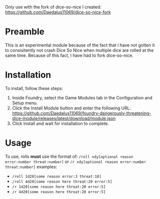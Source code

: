 Only use with the fork of dice-so-nice I created: https://github.com/Daedalus11069/dice-so-nice-fork

# Preamble

This is an experimental module because of the fact that I have not gotten it to consisitently not crash Dice So Nice when multiple dice are rolled at the same time.
Because of this fact, I have had to fork dice-so-nice.

# Installation

To install, follow these steps:

1.  Inside Foundry, select the Game Modules tab in the Configuration and Setup menu.
2.  Click the Install Module button and enter the following URL: https://github.com/Daedalus11069/foundry-dangerously-threatening-dice-module/releases/latest/download/module.json
3.  Click Install and wait for installation to complete.

# Usage

To use, rolls **must** use the format of: `/roll xdy[optional reason error:number threat:number]` or `/r xdy[optional reason error:number threat:number]` examples:

- `/roll 1d20[some reason error:3 threat:18]`
- `/roll 4d20[some reason here threat:20 error:5]`
- `/r 1d20[some reason here threat:20 error:5]`
- `/r 4d20[some reason here threat:20 error:5]`
